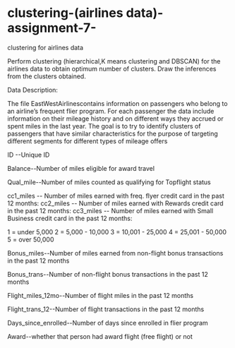 # clustering-(airlines data)-assignment-7-
clustering for airlines data

Perform clustering (hierarchical,K means clustering and DBSCAN) for the airlines data to obtain optimum number of clusters. 
Draw the inferences from the clusters obtained.

Data Description:
 
The file EastWestAirlinescontains information on passengers who belong to an airline’s frequent flier program. For each passenger the data include information on their mileage history and on different ways they accrued or spent miles in the last year. The goal is to try to identify clusters of passengers that have similar characteristics for the purpose of targeting different segments for different types of mileage offers

ID --Unique ID

Balance--Number of miles eligible for award travel

Qual_mile--Number of miles counted as qualifying for Topflight status

cc1_miles -- Number of miles earned with freq. flyer credit card in the past 12 months:
cc2_miles -- Number of miles earned with Rewards credit card in the past 12 months:
cc3_miles -- Number of miles earned with Small Business credit card in the past 12 months:

1 = under 5,000
2 = 5,000 - 10,000
3 = 10,001 - 25,000
4 = 25,001 - 50,000
5 = over 50,000

Bonus_miles--Number of miles earned from non-flight bonus transactions in the past 12 months

Bonus_trans--Number of non-flight bonus transactions in the past 12 months

Flight_miles_12mo--Number of flight miles in the past 12 months

Flight_trans_12--Number of flight transactions in the past 12 months

Days_since_enrolled--Number of days since enrolled in flier program

Award--whether that person had award flight (free flight) or not


 
